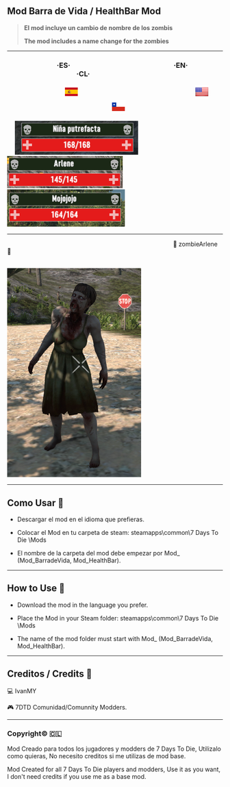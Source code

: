## Mod Barra de Vida / HealthBar Mod

> **El mod incluye un cambio de nombre de los zombis**
> 
> **The mod includes a name change for the zombies**

------------

### &nbsp; &nbsp; &emsp; &emsp; &emsp; &ensp;  &nbsp; &ensp;  &nbsp; ·ES·  &nbsp;  &nbsp; &emsp; &emsp; &emsp; &ensp; &nbsp; &emsp; &emsp; &emsp; &emsp;   &emsp; &emsp; &emsp;  ·EN·  &emsp; &ensp; &emsp; &emsp; &emsp; &emsp;  &emsp; &emsp; &emsp; &emsp; &emsp; &emsp; ·CL·

 &emsp; &emsp; &emsp; &emsp; &emsp; &emsp; &ensp; &nbsp; &nbsp; [![](https://github.com/ivanmy-dev/7DTD-MODS-IVANMY/blob/main/Imagenes/Spain_flags_flag_8858.png)]() &emsp; &emsp; &emsp; &emsp; &emsp; &emsp; &emsp; &emsp; &emsp; &emsp; &emsp; &ensp; &nbsp; &nbsp; &nbsp; &nbsp; &ensp; &emsp; [![](https://github.com/ivanmy-dev/7DTD-MODS-IVANMY/blob/main/Imagenes/unitedstates_flags_flag_9093.png)]()
 &emsp; &emsp; &emsp; &emsp; &emsp; &emsp; &emsp; &emsp; &emsp; &emsp; &emsp; &emsp; &emsp; &emsp; &ensp; [![](https://github.com/ivanmy-dev/7DTD-MODS-IVANMY/blob/main/Imagenes/Chile_flags_flag_9029.png)]() 

 &emsp; ![](https://raw.githubusercontent.com/ivanmy-dev/7DTD-MODS-IVANMY/main/Imagenes/ES%20Barra%20de%20Vida%20%2B%20Nombre%20Zombis.png) &emsp; &emsp; &emsp; ![](https://raw.githubusercontent.com/ivanmy-dev/7DTD-MODS-IVANMY/main/Imagenes/EN%20HealthBar%20%2B%20ZombiesNames.png)  &emsp; &emsp; &emsp; ![](https://raw.githubusercontent.com/ivanmy-dev/7DTD-MODS-IVANMY/main/Imagenes/CL%20Barra%20de%20Vida%20%2B%20Nombres%20Zombis.png)

------------

&emsp; &emsp; &emsp; &emsp; &emsp; &emsp; &emsp; &emsp; &emsp; &emsp; &emsp; &emsp; &emsp; &emsp; &emsp; &emsp; &emsp; &emsp; &emsp; &emsp; &emsp; &ensp; 🧟 zombieArlene 🧟

&nbsp; &ensp; &ensp; &nbsp; &nbsp; &emsp; &emsp; &emsp; &emsp; &emsp; &emsp; &ensp; &nbsp; &nbsp; &emsp; &emsp; &emsp; &emsp; &emsp; &emsp; &ensp; &nbsp; &nbsp; ![](https://raw.githubusercontent.com/ivanmy-dev/7DTD-MODS-IVANMY/main/Imagenes/zombieArlene.png)

------------

## Como Usar 🔨

- Descargar el mod en el idioma que prefieras.

-  Colocar el Mod en tu carpeta de steam:  steamapps\common\7 Days To Die \Mods

-  El nombre de la carpeta del mod debe empezar por Mod_ (Mod_BarradeVida, Mod_HealthBar).

------------

## How to Use 🔨

- Download the mod in the language you prefer.

- Place the Mod in your Steam folder: steamapps\common\7 Days To Die \Mods

- The name of the mod folder must start with Mod_ (Mod_BarradeVida, Mod_HealthBar).

------------

## Creditos / Credits 🧾

💻 IvanMY

🎮 7DTD Comunidad/Comunnity Modders.

------------

### Copyright© 🇨🇱 

Mod Creado para todos los jugadores y modders de 7 Days To Die, Utilizalo como quieras, No necesito creditos si me utilizas de mod base.

Mod Created for all 7 Days To Die players and modders, Use it as you want, I don't need credits if you use me as a base mod.
